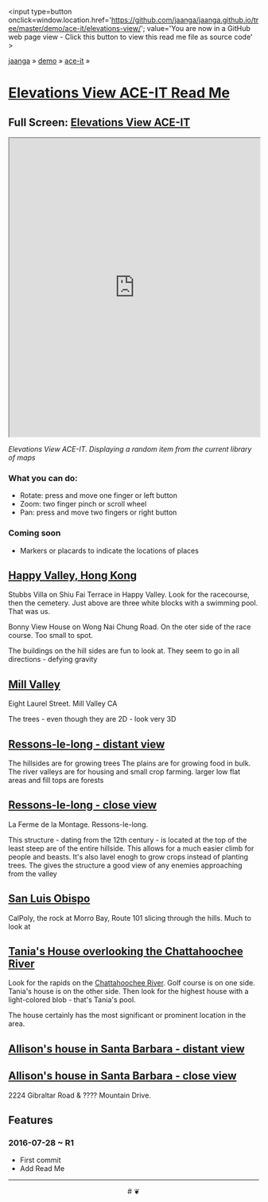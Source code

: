 <span style=display:none; >[You are now in a GitHub source code view - click this link to view Read Me file as a web page]
( http://jaanga.github.io/demo/ace-it/elevations-view/index.html "View file as a web page." ) </span>
<input type=button onclick=window.location.href='https://github.com/jaanga/jaanga.github.io/tree/master/demo/ace-it/elevations-view/'; 
value='You are now in a GitHub web page view - Click this button to view this read me file as source code' >

[jaanga]( http://jaanga.github.io ) » [demo]( http://jaanga.github.io/demo/  ) »
[ace-it]( https://jaanga.github.io/demo/ace-it/ ) »

[Elevations View ACE-IT Read Me]( https://jaanga.github.io/demo/ace-it/elevations-view/index.html#readme.md )
===

## Full Screen: [ Elevations View ACE-IT ]( https://jaanga.github.io/demo/ace-it/elevations-view/elevations-view-ace-it-r1.html )


<img src="" style=display:none; width=800 >

<iframe src=https://jaanga.github.io/demo/ace-it/elevations-view/elevations-view-ace-it-r1.html width=100% height=600px ></iframe>

_Elevations View ACE-IT. Displaying a random item from the current library of maps_


### What you can do:
* Rotate: press and move one finger or left button
* Zoom: two finger pinch or scroll wheel
* Pan: press and move two fingers or right button

### Coming soon

* Markers or placards to indicate the locations of places


## [Happy Valley, Hong Kong]( https://jaanga.github.io/demo/ace-it/elevations-view/elevations-view-ace-it-r1.html#file=https://jaanga.github.io/terrain3/elevations/elevations-data-family+friends/happy-valley-hong-kong_16_53552_28606_4_4_512_512_.txt )

Stubbs Villa on Shiu Fai Terrace in Happy Valley. Look for the racecourse, then the cemetery. Just above are three white blocks with a swimming pool. That was us.

Bonny View House on Wong Nai Chung Road. On the oter side of the race course. Too small to spot.

The buildings on the hill sides are fun to look at. They seem to go in all directions - defying gravity


## [Mill Valley ]( file:///C:/Users/Theo/Dropbox/Public/git-repos/jaanga.github.io/demo/ace-it/elevations-view/elevations-view-r2.html#file=https://jaanga.github.io/terrain3/elevations/elevations-data-family+friends/mill-valley-ca_16_10456_25299_3_3_300_300_.txt )

Eight Laurel Street. Mill Valley CA


The trees - even though they are 2D - look very 3D


## [Ressons-le-long - distant view ]( file:///C:/Users/Theo/Dropbox/Public/git-repos/jaanga.github.io/demo/ace-it/elevations-view/elevations-view-r2.html#file=https://jaanga.github.io/terrain3/elevations/elevations-data-family+friends/ressons-le-long-france_11_1040_698_3_3_510_510_.txt )

The hillsides are for growing trees
The plains are for growing food in bulk.
The river valleys are for housing and small crop farming.
larger low flat areas and fill tops are forests 

## [Ressons-le-long - close view]( file:///C:/Users/Theo/Dropbox/Public/git-repos/jaanga.github.io/demo/ace-it/elevations-view/elevations-view-r2.html#file=https://jaanga.github.io/terrain3/elevations/elevations-data-family+friends/ressons-le-long-france_14_8334_5598_3_3_300_300_.txt )

La Ferme de la Montage. Ressons-le-long.

This structure - dating from the 12th century - is located at the top of the least steep are of the entire hillside. 
This allows for a much easier climb for people and beasts.
It's also lavel enogh to grow crops instead of planting trees.
The gives the structure a good view of any enemies approaching from the valley



## [San Luis Obispo]( file:///C:/Users/Theo/Dropbox/Public/git-repos/jaanga.github.io/demo/ace-it/elevations-view/elevations-view-r2.html#file=https://jaanga.github.io/terrain3/elevations/elevations-data-family+friends/san-luis-obispo-ca_12_672_1617_4_3_400_300_.txt )

CalPoly, the rock at Morro Bay, Route 101 slicing through the hills. Much to look at


## [Tania's House overlooking the Chattahoochee River]( https://jaanga.github.io/demo/ace-it/elevations-view/elevations-view-ace-it-r1.html#file=https://jaanga.github.io/terrain3/elevations/elevations-data-family+friends/sandy-springs-ga_14_4348_6547_3_3_510_510_.txt )

Look for the rapids on the [Chattahoochee River]( https://en.wikipedia.org/wiki/Chattahoochee_River ). Golf course is on one side. Tania's house is on the other side. 
Then look for the highest house with a light-colored blob - that's Tania's pool. 

The house certainly has the most significant or prominent location in the area.

## [Allison's house in Santa Barbara - distant view]()


## [Allison's house in Santa Barbara - close view]() 

2224 Gibraltar Road & ???? Mountain Drive.


## Features




### 2016-07-28 ~ R1

* First commit
* Add Read Me


***

<center title='Jaanga ~ your 3D happy place' >
# <a href=javascript:window.scrollTo(0,0); style=text-decoration:none; > ❦ </a>
</center>
